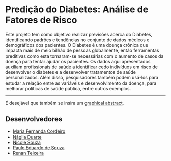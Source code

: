 # Predição do Diabetes: Análise de Fatores de Risco

Este projeto tem como objetivo realizar previsões acerca do Diabetes, identificando padrões e tendências no conjunto de dados médicos e demográficos dos pacientes. O Diabetes é uma doença crônica que impacta mais de meio bilhão de pessoas globalmente, então ferramentas preditivas como esta tornaram-se necessárias com o aumento de casos da doença para tentar ajudar os pacientes. Os dados aqui apresentados auxiliam profissionais de saúde a identificar cedo indivíduos em risco de desenvolver o diabetes e a desenvolver tratamentos de saúde personalizados. Além disso, pesquisadores também podem usá-los para estudar a relação entre as variáveis e desenvolvimento da doença, para melhorar políticas de saúde pública, entre outros exemplos.  


---
É desejável que também se insira um [graphical abstract](https://www.elsevier.com/authors/tools-and-resources/visual-abstract).

## Desenvolvedores
 - [Maria Fernanda Cordeiro](https://github.com/Fernanda-Cordeiro)
 - [Nágila Duarte](https://github.com/NagilaDuarte)
 - [Nicole Souza](https://github.com/nicolesouzab)
 - [Paulo Eduardo de Souza](https://github.com/Paulo3078)
 - [Renan Teixeira](https://github.com/renantleite)

